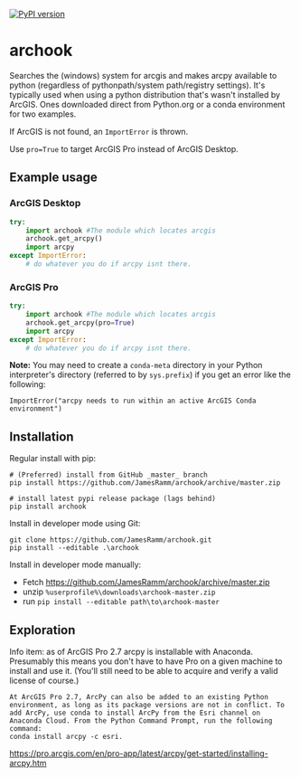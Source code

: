 [![PyPI version](https://badge.fury.io/py/archook.svg)](https://badge.fury.io/py/archook)

# archook
Searches the (windows) system for arcgis and makes arcpy available to python (regardless of pythonpath/system path/registry settings). It's typically used when using a python distribution that's wasn't installed by ArcGIS. Ones downloaded direct from Python.org or a conda environment for two examples.

If ArcGIS is not found, an `ImportError` is thrown.

Use `pro=True` to target ArcGIS Pro instead of ArcGIS Desktop.

## Example usage

### ArcGIS Desktop
```python
try:
    import archook #The module which locates arcgis
    archook.get_arcpy()
    import arcpy
except ImportError:
    # do whatever you do if arcpy isnt there.
```
### ArcGIS Pro
```python
try:
    import archook #The module which locates arcgis
    archook.get_arcpy(pro=True)
    import arcpy
except ImportError:
    # do whatever you do if arcpy isnt there.
```

**Note:** You may need to create a `conda-meta` directory in your Python interpreter's directory (referred to by `sys.prefix`) if you get an error like the following:

```
ImportError("arcpy needs to run within an active ArcGIS Conda environment")
```

## Installation

Regular install with pip:

    # (Preferred) install from GitHub _master_ branch
    pip install https://github.com/JamesRamm/archook/archive/master.zip

    # install latest pypi release package (lags behind)
    pip install archook 


Install in developer mode using Git:

    git clone https://github.com/JamesRamm/archook.git
    pip install --editable .\archook
    
Install in developer mode manually:

- Fetch https://github.com/JamesRamm/archook/archive/master.zip
- unzip `%userprofile%\downloads\archook-master.zip`
- run `pip install --editable path\to\archook-master`


## Exploration

Info item: as of ArcGIS Pro 2.7 arcpy is installable with Anaconda. Presumably this means you don't have to have Pro on a given machine to install and use it. (You'll still need to be able to acquire and verify a valid license of course.)

    At ArcGIS Pro 2.7, ArcPy can also be added to an existing Python environment, as long as its package versions are not in conflict. To add ArcPy, use conda to install ArcPy from the Esri channel on Anaconda Cloud. From the Python Command Prompt, run the following command:
    conda install arcpy -c esri.

https://pro.arcgis.com/en/pro-app/latest/arcpy/get-started/installing-arcpy.htm
